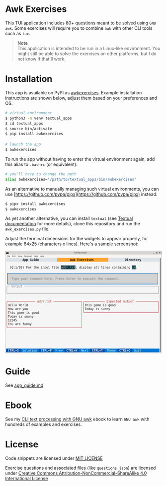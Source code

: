 # Awk Exercises

This TUI application includes 80+ questions meant to be solved using `GNU awk`. Some exercises will require you to combine `awk` with other CLI tools such as `tac`.

> **Note**  
> This application is intended to be run in a Linux-like environment. You might still be able to solve the exercises on other platforms, but I do not know if that'll work.

# Installation

This app is available on PyPI as [awkexercises](https://pypi.org/project/awkexercises/). Example installation instructions are shown below, adjust them based on your preferences and OS.

```bash
# virtual environment
$ python3 -m venv textual_apps
$ cd textual_apps
$ source bin/activate
$ pip install awkexercises

# launch the app
$ awkexercises
```

To run the app without having to enter the virtual environment again, add this alias to `.bashrc` (or equivalent):

```bash
# you'll have to change the path
alias awkexercises='/path/to/textual_apps/bin/awkexercises'
```

As an alternative to manually managing such virtual environments, you can use [https://github.com/pypa/pipx](https://github.com/pypa/pipx) instead:

```bash
$ pipx install awkexercises
$ awkexercises
```

As yet another alternative, you can install `textual` (see [Textual documentation](https://textual.textualize.io/getting_started/) for more details), clone this repository and run the `awk_exercises.py` file.

Adjust the terminal dimensions for the widgets to appear properly, for example 84x25 (characters x lines). Here's a sample screenshot:

<p align="center"><img src="./awk_exercises.png" alt="Sample screenshot for Awk exercises" /></p>

# Guide

See [app_guide.md](./app_guide.md)

# Ebook

See my [CLI text processing with GNU awk](https://github.com/learnbyexample/learn_gnuawk) ebook to learn `GNU awk` with hundreds of examples and exercises.

# License

Code snippets are licensed under [MIT LICENSE](../LICENSE)

Exercise questions and associated files (like `questions.json`) are licensed under [Creative Commons Attribution-NonCommercial-ShareAlike 4.0 International License](https://creativecommons.org/licenses/by-nc-sa/4.0/)

